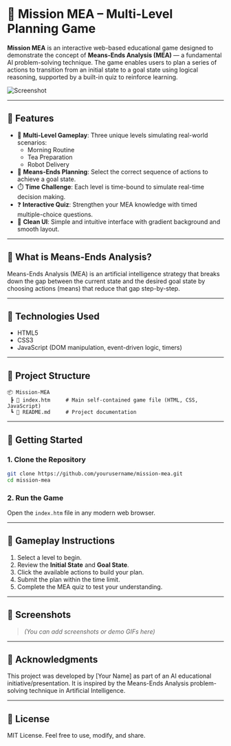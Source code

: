 # 🚀 Mission MEA – Multi-Level Planning Game

**Mission MEA** is an interactive web-based educational game designed to demonstrate the concept of **Means-Ends Analysis (MEA)** — a fundamental AI problem-solving technique. The game enables users to plan a series of actions to transition from an initial state to a goal state using logical reasoning, supported by a built-in quiz to reinforce learning.

![Screenshot](screenshot.png) <!-- Replace with an actual screenshot if available -->

---

## 🎯 Features

- 🧩 **Multi-Level Gameplay**: Three unique levels simulating real-world scenarios:
  - Morning Routine
  - Tea Preparation
  - Robot Delivery
- 🧠 **Means-Ends Planning**: Select the correct sequence of actions to achieve a goal state.
- ⏱️ **Time Challenge**: Each level is time-bound to simulate real-time decision making.
- ❓ **Interactive Quiz**: Strengthen your MEA knowledge with timed multiple-choice questions.
- 🌈 **Clean UI**: Simple and intuitive interface with gradient background and smooth layout.

---

## 🧠 What is Means-Ends Analysis?

Means-Ends Analysis (MEA) is an artificial intelligence strategy that breaks down the gap between the current state and the desired goal state by choosing actions (means) that reduce that gap step-by-step.

---

## 🔧 Technologies Used

- HTML5
- CSS3
- JavaScript (DOM manipulation, event-driven logic, timers)

---

## 📁 Project Structure

```
📦 Mission-MEA
 ┣ 📄 index.htm     # Main self-contained game file (HTML, CSS, JavaScript)
 ┗ 📄 README.md     # Project documentation
```

---

## 🚀 Getting Started

### 1. Clone the Repository
```bash
git clone https://github.com/yourusername/mission-mea.git
cd mission-mea
```

### 2. Run the Game
Open the `index.htm` file in any modern web browser.

---

## 🧪 Gameplay Instructions

1. Select a level to begin.
2. Review the **Initial State** and **Goal State**.
3. Click the available actions to build your plan.
4. Submit the plan within the time limit.
5. Complete the MEA quiz to test your understanding.

---

## 📸 Screenshots

> *(You can add screenshots or demo GIFs here)*

---

## 🙌 Acknowledgments

This project was developed by [Your Name] as part of an AI educational initiative/presentation. It is inspired by the Means-Ends Analysis problem-solving technique in Artificial Intelligence.

---

## 📃 License

MIT License. Feel free to use, modify, and share.

